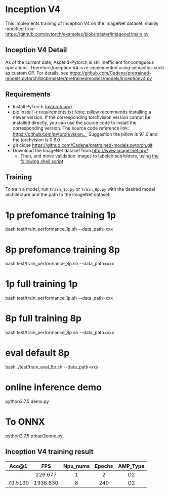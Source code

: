 # Inception V4

This implements training of Inception V4 on the ImageNet dataset, mainly modified from https://github.com/pytorch/examples/blob/master/imagenet/main.py

## Inception V4 Detail 

As of the current date, Ascend-Pytorch is still inefficient for contiguous operations. 
Therefore,Inception V4 is re-implemented using semantics such as custom OP. For details, see https://github.com/Cadene/pretrained-models.pytorch/blob/master/pretrainedmodels/models/inceptionv4.py


## Requirements 

- Install PyTorch ([pytorch.org](http://pytorch.org))
- pip install -r requirements.txt
  Note: pillow recommends installing a newer version. If the corresponding torchvision version cannot be installed directly, you can use the source code to install the corresponding version. The source code reference link: https://github.com/pytorch/vision，
Suggestion the pillow is 9.1.0 and the torchvision is 0.6.0
- git clone https://github.com/Cadene/pretrained-models.pytorch.git
- Download the ImageNet dataset from http://www.image-net.org/
  - Then, and move validation images to labeled subfolders, using [the following shell script](https://raw.githubusercontent.com/soumith/imagenetloader.torch/master/valprep.sh)

## Training

To train a model, run `train_1p.py` or `train_8p.py` with the desired model architecture and the path to the ImageNet dataset:

# 1p prefomance training 1p
bash test/train_performance_1p.sh  --data_path=xxx

# 8p prefomance training 8p
bash test/train_performance_8p.sh  --data_path=xxx

# 1p full training 1p
bash test/train_performance_1p.sh  --data_path=xxx

# 8p full training 8p
bash test/train_performance_8p.sh  --data_path=xxx

# eval default 8p
bash ./test/train_eval_8p.sh  --data_path=xxx

# online inference demo 
python3.7.5 demo.py

# To ONNX
python3.7.5 pthtar2onnx.py

## Inception V4 training result 

|  Acc@1  |   FPS    | Npu_nums | Epochs | AMP_Type |
| :-----: | :------: | :------: | :----: | :------: |
|    -    |  226.677 |    1     |  2     |    O2    |
| 79.5130 | 1936.630 |    8     |  240   |    O2    |
